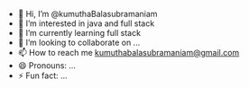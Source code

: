 - 👋 Hi, I’m @kumuthaBalasubramaniam
- 👀 I’m interested in java and full stack
- 🌱 I’m currently learning full stack
- 💞️ I’m looking to collaborate on ...
- 📫 How to reach me kumuthabalasubramaniam@gmail.com
- 😄 Pronouns: ...
- ⚡ Fun fact: ...

<!---
kumuthaBalasubramaniam/kumuthaBalasubramaniam is a ✨ special ✨ repository because its `README.md` (this file) appears on your GitHub profile.
You can click the Preview link to take a look at your changes.
--->
